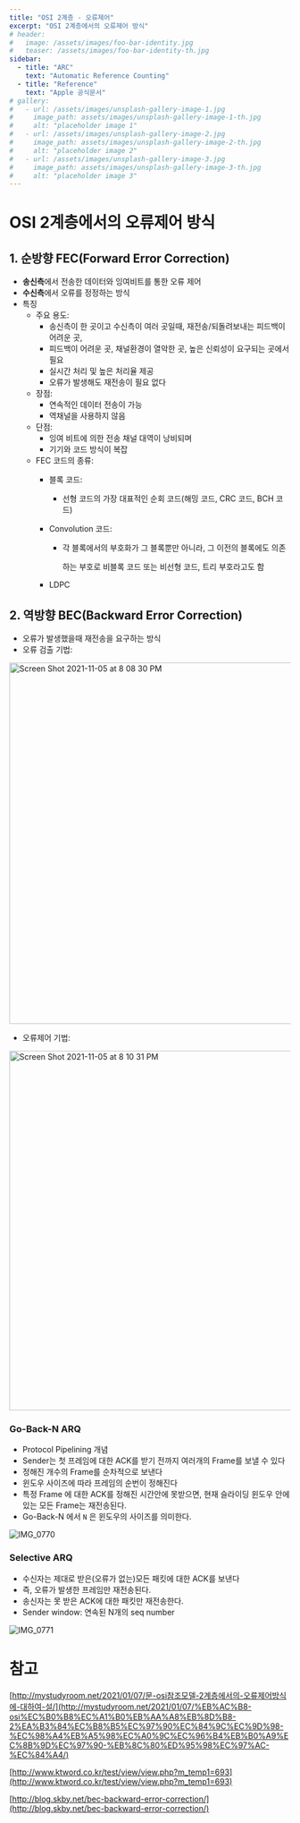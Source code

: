 ```yaml
---
title: "OSI 2계층 - 오류제어"
excerpt: "OSI 2계층에서의 오류제어 방식"
# header:
#   image: /assets/images/foo-bar-identity.jpg
#   teaser: /assets/images/foo-bar-identity-th.jpg
sidebar:
  - title: "ARC"
    text: "Automatic Reference Counting"
  - title: "Reference"
    text: "Apple 공식문서"
# gallery:
#   - url: /assets/images/unsplash-gallery-image-1.jpg
#     image_path: assets/images/unsplash-gallery-image-1-th.jpg
#     alt: "placeholder image 1"
#   - url: /assets/images/unsplash-gallery-image-2.jpg
#     image_path: assets/images/unsplash-gallery-image-2-th.jpg
#     alt: "placeholder image 2"
#   - url: /assets/images/unsplash-gallery-image-3.jpg
#     image_path: assets/images/unsplash-gallery-image-3-th.jpg
#     alt: "placeholder image 3"
---
```

# OSI 2계층에서의 오류제어 방식

## 1. 순방향 FEC(Forward Error Correction)
- **송신측**에서 전송한 데이터와 잉여비트를 통한 오류 제어
- **수신측**에서 오류를 정정하는 방식
- 특징
	- 주요 용도:
    	- 송신측이 한 곳이고 수신측이 여러 곳일때, 재전송/되돌려보내는 피드백이 어려운 곳,
        - 피드백이 어려운 곳, 채널환경이 열악한 곳, 높은 신뢰성이 요구되는 곳에서 필요
        - 실시간 처리 및 높은 처리율 제공
        - 오류가 발생해도 재전송이 필요 없다
    - 장점:
        - 연속적인 데이터 전송이 가능
        - 역채널을 사용하지 않음
    - 단점:
        - 잉여 비트에 의한 전송 채널 대역이 낭비되며
        - 기기와 코드 방식이 복잡
    - FEC 코드의 종류:
        - 블록 코드:
            - 선형 코드의 가장 대표적인 순회 코드(해밍 코드, CRC 코드, BCH 코드)
        - Convolution 코드:
            - 각 블록에서의 부호화가 그 블록뿐만 아니라, 그 이전의 블록에도 의존
                
                하는 부호로 비블록 코드 또는 비선형 코드, 트리 부호라고도 함
                
        - LDPC
    
## 2. 역방향 BEC(Backward Error Correction)
- 오류가 발생했을때 재전송을 요구하는 방식
- 오류 검출 기법:
<img width="646" alt="Screen Shot 2021-11-05 at 8 08 30 PM" src="https://user-images.githubusercontent.com/33091784/140501730-5cfd4918-5895-47b7-b8f0-096928d9fb9f.png">
    
- 오류제어 기법:
<img width="643" alt="Screen Shot 2021-11-05 at 8 10 31 PM" src="https://user-images.githubusercontent.com/33091784/140501902-e9688f9f-3662-493e-9956-2e0f66a9440d.png">

### Go-Back-N ARQ
- Protocol Pipelining 개념
- Sender는 첫 프레임에 대한 ACK를 받기 전까지 여러개의 Frame를 보낼 수 있다
- 정해진 개수의 Frame를 순차적으로 보낸다
- 윈도우 사이즈에 따라 프레임의 순번이 정해진다
- 특정 Frame 에 대한 ACK를 정해진 시간안에 못받으면, 현재 슬라이딩 윈도우 안에 있는 모든 Frame는 재전송된다.
- Go-Back-N 에서 `N` 은 윈도우의 사이즈를 의미한다.

![IMG_0770](https://user-images.githubusercontent.com/33091784/140504786-6ace1fa4-64d3-467f-9bd1-df6a066ff653.jpg)

### Selective ARQ
- 수신자는 제대로 받은(오류가 없는)모든 패킷에 대한 ACK를 보낸다
- 즉, 오류가 발생한 프레임만 재전송된다.
- 송신자는 못 받은 ACK에 대한 패킷만 재전송한다.
- Sender window: 연속된 N개의 seq number
	
![IMG_0771](https://user-images.githubusercontent.com/33091784/140505278-d3acee3f-4541-4595-9eed-e852d2d1e23b.jpg)

# 참고

[http://mystudyroom.net/2021/01/07/문-osi참조모델-2계층에서의-오류제어방식에-대하여-설/](http://mystudyroom.net/2021/01/07/%EB%AC%B8-osi%EC%B0%B8%EC%A1%B0%EB%AA%A8%EB%8D%B8-2%EA%B3%84%EC%B8%B5%EC%97%90%EC%84%9C%EC%9D%98-%EC%98%A4%EB%A5%98%EC%A0%9C%EC%96%B4%EB%B0%A9%EC%8B%9D%EC%97%90-%EB%8C%80%ED%95%98%EC%97%AC-%EC%84%A4/)

[http://www.ktword.co.kr/test/view/view.php?m_temp1=693](http://www.ktword.co.kr/test/view/view.php?m_temp1=693)

[http://blog.skby.net/bec-backward-error-correction/](http://blog.skby.net/bec-backward-error-correction/)


